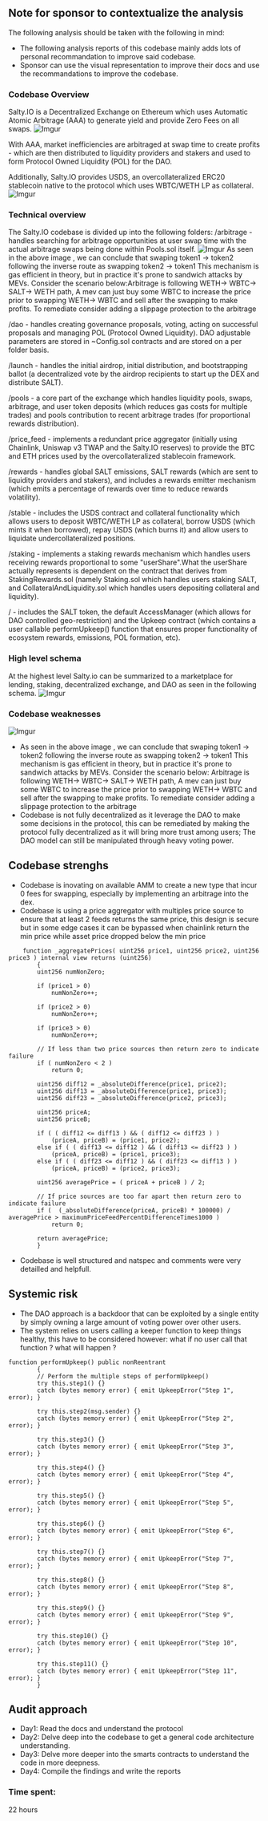 ## Note for sponsor to contextualize the analysis
The following analysis should be taken with the following in mind:
- The following analysis reports of this codebase mainly adds lots of personal recommandation to improve said codebase.
- Sponsor can use the visual representation to improve their docs and use the recommandations to improve the codebase.

### Codebase Overview
Salty.IO is a Decentralized Exchange on Ethereum which uses Automatic Atomic Arbitrage (AAA) to generate yield and provide Zero Fees on all swaps.
![Imgur](https://i.imgur.com/4YNcJZ9.png)

With AAA, market inefficiencies are arbitraged at swap time to create profits - which are then distributed to liquidity providers and stakers and used to form Protocol Owned Liquidity (POL) for the DAO.

Additionally, Salty.IO provides USDS, an overcollateralized ERC20 stablecoin native to the protocol which uses WBTC/WETH LP as collateral.
![Imgur](https://i.imgur.com/VJIPyeC.png)

### Technical overview
The Salty.IO codebase is divided up into the following folders:
/arbitrage - handles searching for arbitrage opportunities at user swap time with the actual arbitrage swaps being done within Pools.sol itself. 
![Imgur](https://i.imgur.com/gAgV19D.png)
As seen in the above image , we can conclude that swaping token1 -> token2 following the inverse route as swapping token2 -> token1 This mechanism is gas efficient in theory, but in practice it's prone to sandwich attacks by MEVs. Consider the scenario below:Arbitrage is following WETH-> WBTC-> SALT-> WETH path, A mev can just buy some WBTC to increase the price prior to swapping WETH-> WBTC and sell after the swapping to make profits.
To remediate consider adding a slippage protection to the arbitrage

/dao - handles creating governance proposals, voting, acting on successful proposals and managing POL (Protocol Owned Liquidity).
DAO adjustable parameters are stored in ~Config.sol contracts and are stored on a per folder basis.

/launch - handles the initial airdrop, initial distribution, and bootstrapping ballot (a decentralized vote by the airdrop recipients to start up the DEX and distribute SALT).

/pools - a core part of the exchange which handles liquidity pools, swaps, arbitrage, and user token deposits (which reduces gas costs for multiple trades) and pools contribution to recent arbitrage trades (for proportional rewards distribution).

/price_feed - implements a redundant price aggregator (initially using Chainlink, Uniswap v3 TWAP and the Salty.IO reserves) to provide the BTC and ETH prices used by the overcollateralized stablecoin framework.

/rewards - handles global SALT emissions, SALT rewards (which are sent to liquidity providers and stakers), and includes a rewards emitter mechanism (which emits a percentage of rewards over time to reduce rewards volatility).

/stable - includes the USDS contract and collateral functionality which allows users to deposit WBTC/WETH LP as collateral, borrow USDS (which mints it when borrowed), repay USDS (which burns it) and allow users to liquidate undercollateralized positions.

/staking - implements a staking rewards mechanism which handles users receiving rewards proportional to some "userShare".What the userShare actually represents is dependent on the contract that derives from StakingRewards.sol (namely Staking.sol which handles users staking SALT, and CollateralAndLiquidity.sol which handles users depositing collateral and liquidity).

/ - includes the SALT token, the default AccessManager (which allows for DAO controlled geo-restriction) and the Upkeep contract (which contains a user callable performUpkeep() function that ensures proper functionality of ecosystem rewards, emissions, POL formation, etc).

### High level schema
At the highest level Salty.io can be summarized to a marketplace for lending, staking, decentralized exchange, and DAO as seen
in the following schema.
![Imgur](https://i.imgur.com/ELHBEwH.png)

### Codebase weaknesses
![Imgur](https://i.imgur.com/gAgV19D.png)
- As seen in the above image , we can conclude that swaping token1 -> token2 following the inverse route as swapping token2 -> token1
This mechanism is gas efficient in theory, but in practice it's prone to sandwich attacks by MEVs. Consider the scenario below:
Arbitrage is following WETH-> WBTC-> SALT-> WETH path, A mev can just buy some WBTC to increase the price prior to swapping WETH-> WBTC
and sell after the swapping to make profits. To remediate consider adding a slippage protection to the arbitrage
- Codebase is not fully decentralized as it leverage the DAO to make some decisions in the protocol, this can be remediated by making 
the protocol fully decentralized as it will bring more trust among users; The DAO model can still be manipulated through heavy voting power.

## Codebase strenghs
- Codebase is inovating on available AMM to create a new type that incur 0 fees for swapping, especially by implementing an arbitrage into
the dex.
- Codebase is using a price aggregator with multiples price source to ensure that at least 2 feeds returns the same price, this design is
secure but in some edge cases it can be bypassed when chainlink return the min price while asset price dropped below the min price
```solidity
	function _aggregatePrices( uint256 price1, uint256 price2, uint256 price3 ) internal view returns (uint256)
		{
		uint256 numNonZero;

		if (price1 > 0)
			numNonZero++;

		if (price2 > 0)
			numNonZero++;

		if (price3 > 0)
			numNonZero++;

		// If less than two price sources then return zero to indicate failure
		if ( numNonZero < 2 )
			return 0;

		uint256 diff12 = _absoluteDifference(price1, price2);
		uint256 diff13 = _absoluteDifference(price1, price3);
		uint256 diff23 = _absoluteDifference(price2, price3);

		uint256 priceA;
		uint256 priceB;

		if ( ( diff12 <= diff13 ) && ( diff12 <= diff23 ) )
			(priceA, priceB) = (price1, price2);
		else if ( ( diff13 <= diff12 ) && ( diff13 <= diff23 ) )
			(priceA, priceB) = (price1, price3);
		else if ( ( diff23 <= diff12 ) && ( diff23 <= diff13 ) )
			(priceA, priceB) = (price2, price3);

		uint256 averagePrice = ( priceA + priceB ) / 2;

		// If price sources are too far apart then return zero to indicate failure
		if (  (_absoluteDifference(priceA, priceB) * 100000) / averagePrice > maximumPriceFeedPercentDifferenceTimes1000 )
			return 0;

		return averagePrice;
		}
```
- Codebase is well structured and natspec and comments were very detailled and helpfull.

## Systemic risk
- The DAO approach is a backdoor that can be exploited by a single entity by simply owning a large amount of voting power over other users.
- The system relies on users calling a keeper function to keep things healthy, this have to be considered however: what if no user call that function ? what will happen ?
```solidity
function performUpkeep() public nonReentrant
		{
		// Perform the multiple steps of performUpkeep()
 		try this.step1() {}
		catch (bytes memory error) { emit UpkeepError("Step 1", error); }

 		try this.step2(msg.sender) {}
		catch (bytes memory error) { emit UpkeepError("Step 2", error); }

 		try this.step3() {}
		catch (bytes memory error) { emit UpkeepError("Step 3", error); }

 		try this.step4() {}
		catch (bytes memory error) { emit UpkeepError("Step 4", error); }

 		try this.step5() {}
		catch (bytes memory error) { emit UpkeepError("Step 5", error); }

 		try this.step6() {}
		catch (bytes memory error) { emit UpkeepError("Step 6", error); }

 		try this.step7() {}
		catch (bytes memory error) { emit UpkeepError("Step 7", error); }

 		try this.step8() {}
		catch (bytes memory error) { emit UpkeepError("Step 8", error); }

 		try this.step9() {}
		catch (bytes memory error) { emit UpkeepError("Step 9", error); }

 		try this.step10() {}
		catch (bytes memory error) { emit UpkeepError("Step 10", error); }

 		try this.step11() {}
		catch (bytes memory error) { emit UpkeepError("Step 11", error); }
		}
```

## Audit approach
- Day1: Read the docs and understand the protocol
- Day2: Delve deep into the codebase to get a general code architecture understanding.
- Day3: Delve more deeper into the smarts contracts to understand the code in more deepness.
- Day4: Compile the findings and write the reports

### Time spent:
22 hours